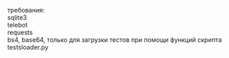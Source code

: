 требования: <br>
sqlite3 <br>
telebot <br>
requests <br>
bs4, base64,  только для загрузки тестов при помощи функций скрипта testsloader.py
